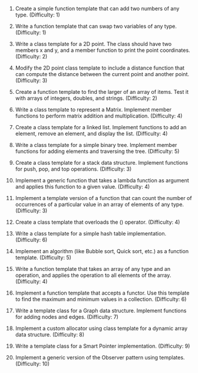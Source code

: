 1. Create a simple function template that can add two numbers of any type. (Difficulty: 1)

2. Write a function template that can swap two variables of any type. (Difficulty: 1)

3. Write a class template for a 2D point. The class should have two members x and y, and a member function to print the point coordinates. (Difficulty: 2)

4. Modify the 2D point class template to include a distance function that can compute the distance between the current point and another point. (Difficulty: 3)

5. Create a function template to find the larger of an array of items. Test it with arrays of integers, doubles, and strings. (Difficulty: 2)

6. Write a class template to represent a Matrix. Implement member functions to perform matrix addition and multiplication. (Difficulty: 4)

7. Create a class template for a linked list. Implement functions to add an element, remove an element, and display the list. (Difficulty: 4)

8. Write a class template for a simple binary tree. Implement member functions for adding elements and traversing the tree. (Difficulty: 5)

9. Create a class template for a stack data structure. Implement functions for push, pop, and top operations. (Difficulty: 3)

10. Implement a generic function that takes a lambda function as argument and applies this function to a given value. (Difficulty: 4)

11. Implement a template version of a function that can count the number of occurrences of a particular value in an array of elements of any type. (Difficulty: 3)

12. Create a class template that overloads the () operator. (Difficulty: 4)

13. Write a class template for a simple hash table implementation. (Difficulty: 6)

14. Implement an algorithm (like Bubble sort, Quick sort, etc.) as a function template. (Difficulty: 5)

15. Write a function template that takes an array of any type and an operation, and applies the operation to all elements of the array. (Difficulty: 4)

16. Implement a function template that accepts a functor. Use this template to find the maximum and minimum values in a collection. (Difficulty: 6)

17. Write a template class for a Graph data structure. Implement functions for adding nodes and edges. (Difficulty: 7)

18. Implement a custom allocator using class template for a dynamic array data structure. (Difficulty: 8)

19. Write a template class for a Smart Pointer implementation. (Difficulty: 9)

20. Implement a generic version of the Observer pattern using templates. (Difficulty: 10)